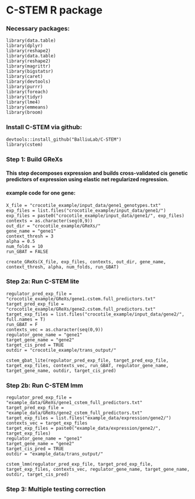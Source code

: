 # C-STEM R package


### Necessary packages:
```
library(data.table) 
library(dplyr) 
library(reshape2) 
library(data.table) 
library(reshape2) 
library(magrittr) 
library(bigstatsr)
library(caret) 
library(devtools) 
library(purrr) 
library(foreach)
library(tidyr)
library(lme4)
library(emmeans)
library(broom)
```

### Install C-STEM via github:
```
devtools::install_github("BalliuLab/C-STEM")
library(cstem)
```

### Step 1: Build GReXs
#### This step decomposes expression and builds cross-validated cis genetic predictors of expression using elastic net regularized regression.

#### example code for one gene:
```
X_file = "crocotile_example/input_data/gene1_genotypes.txt"
exp_files = list.files("crocotile_example/input_data/gene1/")
exp_files = paste0("crocotile_example/input_data/gene1/", exp_files)
contexts = as.character(seq(0,9))
out_dir = "crocotile_example/GReXs/"
gene_name = "gene1"
context_thresh = 3
alpha = 0.5
num_folds = 10
run_GBAT = FALSE

create_GReXs(X_file, exp_files, contexts, out_dir, gene_name, context_thresh, alpha, num_folds, run_GBAT)
```

### Step 2a: Run C-STEM lite
```
regulator_pred_exp_file = "crocotile_example/GReXs/gene1.cstem.full_predictors.txt"
target_pred_exp_file = "crocotile_example/GReXs/gene2.cstem.full_predictors.txt"
target_exp_files = list.files("crocotile_example/input_data/gene2/", full.names = T)
run_GBAT = F
contexts_vec = as.character(seq(0,9))
regulator_gene_name = "gene1"
target_gene_name = "gene2"
target_cis_pred = TRUE
outdir = "crocotile_example/trans_output/"

cstem_gbat_lite(regulator_pred_exp_file, target_pred_exp_file, target_exp_files, contexts_vec, run_GBAT, regulator_gene_name, target_gene_name, outdir, target_cis_pred)
```

### Step 2b: Run C-STEM lmm
```
regulator_pred_exp_file = "example_data/GReXs/gene1_cstem_full_predictors.txt"
target_pred_exp_file = "example_data/GReXs/gene2_cstem_full_predictors.txt"
target_exp_files = list.files("example_data/expression/gene2/")
contexts_vec = target_exp_files
target_exp_files = paste0("example_data/expression/gene2/", target_exp_files)
regulator_gene_name = "gene1"
target_gene_name = "gene2"
target_cis_pred = TRUE
outdir = "example_data/trans_output/"

cstem_lmm(regulator_pred_exp_file, target_pred_exp_file, target_exp_files, contexts_vec, regulator_gene_name, target_gene_name, outdir, target_cis_pred)
```

### Step 3: Multiple testing correction
```

```









